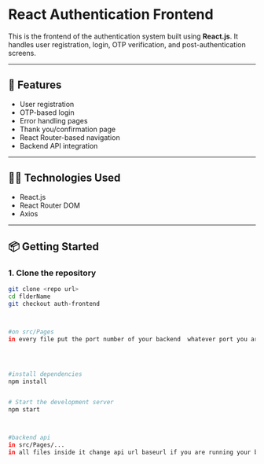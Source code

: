 # React Authentication Frontend

This is the frontend of the authentication system built using **React.js**. It handles user registration, login, OTP verification, and post-authentication screens.

---

## 🚀 Features

- User registration
- OTP-based login
- Error handling pages
- Thank you/confirmation page
- React Router-based navigation
- Backend API integration

---

## 🧑‍💻 Technologies Used

- React.js
- React Router DOM
- Axios

---

## 📦 Getting Started

### 1. Clone the repository

```bash
git clone <repo url>
cd flderName
git checkout auth-frontend



#on src/Pages
in every file put the port number of your backend  whatever port you are using




#install dependencies
npm install


# Start the development server
npm start



#backend api
in src/Pages/...
in all files inside it change api url baseurl if you are running your backend on some other url 
